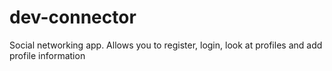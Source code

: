 # dev-connector
Social networking app. Allows you to register, login, look at profiles and add profile information
